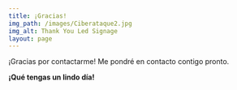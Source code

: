 ```yaml
---
title: ¡Gracias!
img_path: /images/Ciberataque2.jpg
img_alt: Thank You Led Signage
layout: page
---
```

¡Gracias por contactarme! Me pondré en contacto contigo pronto. 

**¡Qué tengas un lindo día!**

